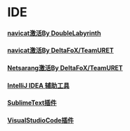 # IDE


#### [navicat激活By DoubleLabyrinth](https://github.com/DoubleLabyrinth/navicat-keygen)

#### [navicat激活By DeltaFoX/TeamURET](https://dfox.it/DeFconX/tags/navicat/)

#### [Netsarang激活By DeltaFoX/TeamURET](https://dfox.it/DeFconX/tags/xmanager/)

#### [IntelliJ IDEA 辅助工具](https://github.com/mrshawnho/ideaagent)

#### [SublimeText插件](/IDE/SublimeText插件.md)

#### [VisualStudioCode插件](/IDE/VisualStudioCodePlugins.md)
